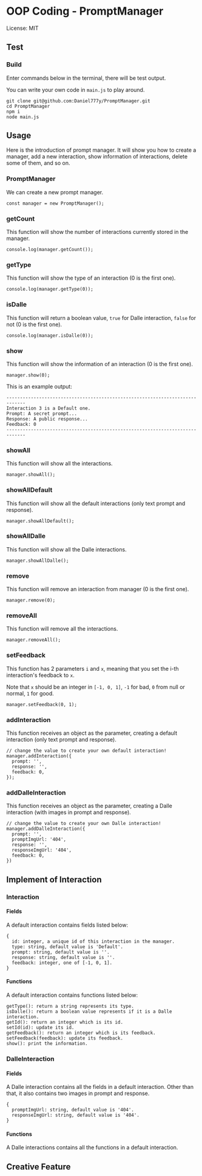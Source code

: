 # OOP Coding - PromptManager

License: MIT

## Test

### Build

Enter commands below in the terminal, there will be test output.

You can write your own code in `main.js` to play around.

```
git clone git@github.com:Daniel777y/PromptManager.git
cd PromptManager
npm i
node main.js
```

## Usage

Here is the introduction of prompt manager. It will show you how to create a manager, add a new interaction, show information of interactions, delete some of them, and so on.

### PromptManager

We can create a new prompt manager.

```
const manager = new PromptManager();
```

### getCount

This function will show the number of interactions currently stored in the manager.

```
console.log(manager.getCount());
```

### getType

This function will show the type of an interaction (0 is the first one).

```
console.log(manager.getType(0));
```

### isDalle

This function will return a boolean value, `true` for Dalle interaction, `false` for not (0 is the first one).

```
console.log(manager.isDalle(0));
```

### show

This function will show the information of an interaction (0 is the first one).

```
manager.show(0);
```

This is an example output:

```
-----------------------------------------------------------------------------
Interaction 3 is a Default one.
Prompt: A secret prompt...
Response: A public response...
Feedback: 0
-----------------------------------------------------------------------------
```

### showAll

This function will show all the interactions.

```
manager.showAll();
```


### showAllDefault

This function will show all the default interactions (only text prompt and response).

```
manager.showAllDefault();
```

### showAllDalle

This function will show all the Dalle interactions.

```
manager.showAllDalle();
```

### remove

This function will remove an interaction from manager (0 is the first one).

```
manager.remove(0);
```

### removeAll

This function will remove all the interactions.
```
manager.removeAll();
```

### setFeedback

This function has 2 parameters `i` and `x`, meaning that you set the i-th interaction's feedback to `x`.

Note that `x` should be an integer in `[-1, 0, 1]`, `-1` for bad, `0` from null or normal, `1` for good.

```
manager.setFeedback(0, 1);
```


### addInteraction

This function receives an object as the parameter, creating a default interaction (only text prompt and response).

```
// change the value to create your own default interaction!
manager.addInteraction({
  prompt: '',
  response: '',
  feedback: 0,
});
```

### addDalleInteraction

This function receives an object as the parameter, creating a Dalle interaction (with images in prompt and response).

```
// change the value to create your own Dalle interaction!
manager.addDalleInteraction({
  prompt: '',
  promptImgUrl: '404',
  response: '',
  responseImgUrl: '404',
  feedback: 0,
})
```


## Implement of Interaction

### Interaction

#### Fields

A default interaction contains fields listed below:

```
{
  id: integer, a unique id of this interaction in the manager.
  type: string, default value is 'Default'.
  prompt: string, default value is ''.
  response: string, default value is ''.
  feedback: integer, one of [-1, 0, 1].
}
```

#### Functions

A default interaction contains functions listed below:

```
getType(): return a string represents its type.
isDalle(): return a boolean value represents if it is a Dalle interaction.
getId(): return an integer which is its id.
setId(id): update its id.
getFeedback(): return an integer which is its feedback.
setFeedback(feedback): update its feedback.
show(): print the information.
```

### DalleInteraction

#### Fields

A Dalle interaction contains all the fields in a default interaction. Other than that, it also contains two images in prompt and response.

```
{
  promptImgUrl: string, default value is '404'.
  responseImgUrl: string, default value is '404'.
}
```

#### Functions

A Dalle interactions contains all the functions in a default interaction.

## Creative Feature
